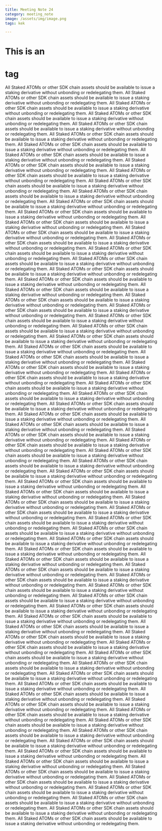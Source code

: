 ```yaml
---
title: Meeting Note 24
category: meeting_note
image: /assets/img/image.png
tags: kek

---
```


# This is an <h1> tag

All Staked ATOMs or other SDK chain assets should be available to issue a staking derivative without unbonding or redelegating them.
All Staked ATOMs or other SDK chain assets should be available to issue a staking derivative without unbonding or redelegating them.
All Staked ATOMs or other SDK chain assets should be available to issue a staking derivative without unbonding or redelegating them.
All Staked ATOMs or other SDK chain assets should be available to issue a staking derivative without unbonding or redelegating them.
All Staked ATOMs or other SDK chain assets should be available to issue a staking derivative without unbonding or redelegating them.
All Staked ATOMs or other SDK chain assets should be available to issue a staking derivative without unbonding or redelegating them.
All Staked ATOMs or other SDK chain assets should be available to issue a staking derivative without unbonding or redelegating them.
All Staked ATOMs or other SDK chain assets should be available to issue a staking derivative without unbonding or redelegating them.
All Staked ATOMs or other SDK chain assets should be available to issue a staking derivative without unbonding or redelegating them.
All Staked ATOMs or other SDK chain assets should be available to issue a staking derivative without unbonding or redelegating them.
All Staked ATOMs or other SDK chain assets should be available to issue a staking derivative without unbonding or redelegating them.
All Staked ATOMs or other SDK chain assets should be available to issue a staking derivative without unbonding or redelegating them.
All Staked ATOMs or other SDK chain assets should be available to issue a staking derivative without unbonding or redelegating them.
All Staked ATOMs or other SDK chain assets should be available to issue a staking derivative without unbonding or redelegating them.
All Staked ATOMs or other SDK chain assets should be available to issue a staking derivative without unbonding or redelegating them.
All Staked ATOMs or other SDK chain assets should be available to issue a staking derivative without unbonding or redelegating them.
All Staked ATOMs or other SDK chain assets should be available to issue a staking derivative without unbonding or redelegating them.
All Staked ATOMs or other SDK chain assets should be available to issue a staking derivative without unbonding or redelegating them.
All Staked ATOMs or other SDK chain assets should be available to issue a staking derivative without unbonding or redelegating them.
All Staked ATOMs or other SDK chain assets should be available to issue a staking derivative without unbonding or redelegating them.
All Staked ATOMs or other SDK chain assets should be available to issue a staking derivative without unbonding or redelegating them.
All Staked ATOMs or other SDK chain assets should be available to issue a staking derivative without unbonding or redelegating them.
All Staked ATOMs or other SDK chain assets should be available to issue a staking derivative without unbonding or redelegating them.
All Staked ATOMs or other SDK chain assets should be available to issue a staking derivative without unbonding or redelegating them.
All Staked ATOMs or other SDK chain assets should be available to issue a staking derivative without unbonding or redelegating them.
All Staked ATOMs or other SDK chain assets should be available to issue a staking derivative without unbonding or redelegating them.
All Staked ATOMs or other SDK chain assets should be available to issue a staking derivative without unbonding or redelegating them.
All Staked ATOMs or other SDK chain assets should be available to issue a staking derivative without unbonding or redelegating them.
All Staked ATOMs or other SDK chain assets should be available to issue a staking derivative without unbonding or redelegating them.
All Staked ATOMs or other SDK chain assets should be available to issue a staking derivative without unbonding or redelegating them.
All Staked ATOMs or other SDK chain assets should be available to issue a staking derivative without unbonding or redelegating them.
All Staked ATOMs or other SDK chain assets should be available to issue a staking derivative without unbonding or redelegating them.
All Staked ATOMs or other SDK chain assets should be available to issue a staking derivative without unbonding or redelegating them.
All Staked ATOMs or other SDK chain assets should be available to issue a staking derivative without unbonding or redelegating them.
All Staked ATOMs or other SDK chain assets should be available to issue a staking derivative without unbonding or redelegating them.
All Staked ATOMs or other SDK chain assets should be available to issue a staking derivative without unbonding or redelegating them.
All Staked ATOMs or other SDK chain assets should be available to issue a staking derivative without unbonding or redelegating them.
All Staked ATOMs or other SDK chain assets should be available to issue a staking derivative without unbonding or redelegating them.
All Staked ATOMs or other SDK chain assets should be available to issue a staking derivative without unbonding or redelegating them.
All Staked ATOMs or other SDK chain assets should be available to issue a staking derivative without unbonding or redelegating them.
All Staked ATOMs or other SDK chain assets should be available to issue a staking derivative without unbonding or redelegating them.
All Staked ATOMs or other SDK chain assets should be available to issue a staking derivative without unbonding or redelegating them.
All Staked ATOMs or other SDK chain assets should be available to issue a staking derivative without unbonding or redelegating them.
All Staked ATOMs or other SDK chain assets should be available to issue a staking derivative without unbonding or redelegating them.
All Staked ATOMs or other SDK chain assets should be available to issue a staking derivative without unbonding or redelegating them.
All Staked ATOMs or other SDK chain assets should be available to issue a staking derivative without unbonding or redelegating them.
All Staked ATOMs or other SDK chain assets should be available to issue a staking derivative without unbonding or redelegating them.
All Staked ATOMs or other SDK chain assets should be available to issue a staking derivative without unbonding or redelegating them.
All Staked ATOMs or other SDK chain assets should be available to issue a staking derivative without unbonding or redelegating them.
All Staked ATOMs or other SDK chain assets should be available to issue a staking derivative without unbonding or redelegating them.
All Staked ATOMs or other SDK chain assets should be available to issue a staking derivative without unbonding or redelegating them.
All Staked ATOMs or other SDK chain assets should be available to issue a staking derivative without unbonding or redelegating them.
All Staked ATOMs or other SDK chain assets should be available to issue a staking derivative without unbonding or redelegating them.
All Staked ATOMs or other SDK chain assets should be available to issue a staking derivative without unbonding or redelegating them.
All Staked ATOMs or other SDK chain assets should be available to issue a staking derivative without unbonding or redelegating them.
All Staked ATOMs or other SDK chain assets should be available to issue a staking derivative without unbonding or redelegating them.
All Staked ATOMs or other SDK chain assets should be available to issue a staking derivative without unbonding or redelegating them.
All Staked ATOMs or other SDK chain assets should be available to issue a staking derivative without unbonding or redelegating them.
All Staked ATOMs or other SDK chain assets should be available to issue a staking derivative without unbonding or redelegating them.
All Staked ATOMs or other SDK chain assets should be available to issue a staking derivative without unbonding or redelegating them.
All Staked ATOMs or other SDK chain assets should be available to issue a staking derivative without unbonding or redelegating them.
All Staked ATOMs or other SDK chain assets should be available to issue a staking derivative without unbonding or redelegating them.
All Staked ATOMs or other SDK chain assets should be available to issue a staking derivative without unbonding or redelegating them.
All Staked ATOMs or other SDK chain assets should be available to issue a staking derivative without unbonding or redelegating them.
All Staked ATOMs or other SDK chain assets should be available to issue a staking derivative without unbonding or redelegating them.
All Staked ATOMs or other SDK chain assets should be available to issue a staking derivative without unbonding or redelegating them.
All Staked ATOMs or other SDK chain assets should be available to issue a staking derivative without unbonding or redelegating them.
All Staked ATOMs or other SDK chain assets should be available to issue a staking derivative without unbonding or redelegating them.
All Staked ATOMs or other SDK chain assets should be available to issue a staking derivative without unbonding or redelegating them.
All Staked ATOMs or other SDK chain assets should be available to issue a staking derivative without unbonding or redelegating them.
All Staked ATOMs or other SDK chain assets should be available to issue a staking derivative without unbonding or redelegating them.
All Staked ATOMs or other SDK chain assets should be available to issue a staking derivative without unbonding or redelegating them.
All Staked ATOMs or other SDK chain assets should be available to issue a staking derivative without unbonding or redelegating them.
All Staked ATOMs or other SDK chain assets should be available to issue a staking derivative without unbonding or redelegating them.
All Staked ATOMs or other SDK chain assets should be available to issue a staking derivative without unbonding or redelegating them.
All Staked ATOMs or other SDK chain assets should be available to issue a staking derivative without unbonding or redelegating them.
All Staked ATOMs or other SDK chain assets should be available to issue a staking derivative without unbonding or redelegating them.
